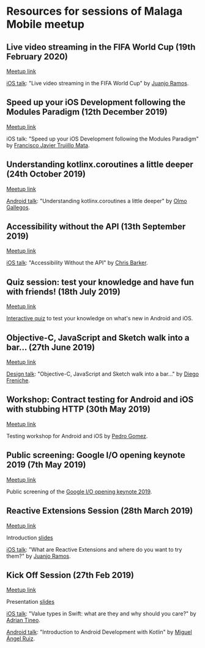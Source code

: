 # Resources for sessions of Malaga Mobile meetup

## Live video streaming in the FIFA World Cup (19th February 2020)

[Meetup link](https://www.meetup.com/malagamobile/events/268404845/)

[iOS talk](https://github.com/MalagaMobile/live-video-streaming): "Live video streaming in the FIFA World Cup" by [Juanjo Ramos](https://twitter.com/JuanjoRamos82).

## Speed up your iOS Development following the Modules Paradigm (12th December 2019)

[Meetup link](https://www.meetup.com/malagamobile/events/266806446/)

iOS talk: "Speed up your iOS Development following the Modules Paradigm" by [Francisco Javier Trujillo Mata](https://twitter.com/fjtrujy).

## Understanding kotlinx.coroutines a little deeper (24th October 2019)

[Meetup link](https://www.meetup.com/malagamobile/events/264951955/)

[Android talk](slides/2019_10_24/kotlinx_coroutines.pdf): "Understanding kotlinx.coroutines a little deeper" by [Olmo Gallegos](https://twitter.com/voghDev).

## Accessibility without the API (13th September 2019)

[Meetup link](https://www.meetup.com/malagamobile/events/264318103/)

[iOS talk](https://github.com/MalagaMobile/accessibility-without-the-api): "Accessibility Without the API" by [Chris Barker](https://twitter.com/MrChrisBarker).

## Quiz session: test your knowledge and have fun with friends! (18th July 2019)

[Meetup link](https://www.meetup.com/malagamobile/events/262836100/)

[Interactive quiz](https://create.kahoot.it/share/what-s-new-in-the-ios-and-android-platforms/adf05838-85f2-4977-9544-57442a7b7027) to test your knowledge on what's new in Android and iOS.

## Objective-C, JavaScript and Sketch walk into a bar... (27th June 2019)

[Meetup link](https://www.meetup.com/malagamobile/events/261669477/)

[Design talk](https://github.com/MalagaMobile/sketch-plugin): "Objective-C, JavaScript and Sketch walk into a bar..." by [Diego Freniche](https://twitter.com/dfreniche).

## Workshop: Contract testing for Android and iOS with stubbing HTTP (30th May 2019)

[Meetup link](https://www.meetup.com/malagamobile/events/261170041/)

Testing workshop for Android and iOS by [Pedro Gomez](https://twitter.com/pedro_g_s).

## Public screening: Google I/O opening keynote 2019 (7th May 2019)

[Meetup link](https://www.meetup.com/malagamobile/events/260848104/)

Public screening of the [Google I/O opening keynote 2019](https://youtu.be/lyRPyRKHO8M).

## Reactive Extensions Session (28th March 2019)

[Meetup link](https://www.meetup.com/malagamobile/events/259694741/)

Introduction [slides](slides/2019_03_28/malagamobile_28_march_2019.pdf)

[iOS talk](https://github.com/MalagaMobile/reactive-extensions): "What are Reactive Extensions and where do you want to try them?" by [Juanjo Ramos](https://twitter.com/JuanjoRamos82).


## Kick Off Session (27th Feb 2019) 

[Meetup link](https://www.meetup.com/malagamobile/events/258669033/)

Presentation [slides](slides/2019_02_27/malagamobile_meetup_intro.pdf)

[iOS talk](https://github.com/MalagaMobile/reference-vs-value-types-in-Swift): "Value types in Swift: what are they and why should you care?" by [Adrian Tineo](https://twitter.com/atineoSE).

[Android talk](https://github.com/MalagaMobile/introduction-android-development-kotlin): "Introduction to Android Development with Kotlin" by [Miguel Ángel Ruiz](https://twitter.com/maRuizLopez).





